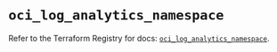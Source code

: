 # `oci_log_analytics_namespace`

Refer to the Terraform Registry for docs: [`oci_log_analytics_namespace`](https://registry.terraform.io/providers/oracle/oci/6.18.0/docs/resources/log_analytics_namespace).
